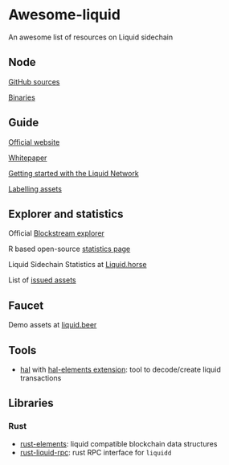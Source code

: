 # Awesome-liquid
An awesome list of resources on Liquid sidechain

## Node
[GitHub sources](https://github.com/Blockstream/liquid/)

[Binaries](https://github.com/Blockstream/liquid/releases/)

## Guide
[Official website](https://blockstream.com/liquid/)

[Whitepaper](https://blockstream.com/assets/downloads/strong-federations.pdf)

[Getting started with the Liquid Network](https://hackernoon.com/getting-started-with-the-liquid-network-c87e2cb5996b)

[Labelling assets](https://medium.com/@gabriele.domenichini/liquid-daemon-3-14-1-23-and-labels-8ad1c06bb93e)

## Explorer and statistics
Official [Blockstream explorer](https://blockstream.info/liquid/)

R based open-source [statistics page](http://vaccaro.tech:3838/liquid/)

Liquid Sidechain Statistics at [Liquid.horse](https://liquid.horse/)

List of [issued assets](https://gnet.me/liquid/)

## Faucet
Demo assets at [liquid.beer](https://liquid.beer/)

## Tools
* [hal](https://github.com/stevenroose/hal/) with [hal-elements extension](https://github.com/stevenroose/hal-elements): tool to decode/create liquid transactions

## Libraries
### Rust
* [rust-elements](https://github.com/ElementsProject/rust-elements): liquid compatible blockchain data structures
* [rust-liquid-rpc](https://github.com/stevenroose/rust-liquid-rpc): rust RPC interface for `liquidd`
